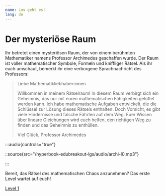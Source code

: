 ```yaml
---
name: Los geht es!
lang: de
---
```


# Der mysteriöse Raum

Ihr betretet einen mysteriösen Raum, der von einem berühmten Mathematiker namens Professor Archimedes geschaffen wurde. Der Raum ist voller mathematischer Symbole, Formeln und kniffliger Rätsel. Als ihr euch umschaut, bemerkt ihr eine verborgene Sprachnachricht des Professors:

> Liebe Mathematikliebhaber:innen
>
> Willkommen in meinem Rätselraum! In diesem Raum verbirgt sich ein Geheimnis, das nur mit euren mathematischen Fähigkeiten gelüftet werden kann. Ich habe mathematische Aufgaben entwickelt, die die Schlüssel zur Lösung dieses Rätsels enthalten. Doch Vorsicht, es gibt viele Hindernisse und falsche Fährten auf dem Weg. Euer Wissen über lineare Gleichungen wird euch helfen, den richtigen Weg zu finden und das Geheimnis zu enthüllen.
>
> Viel Glück,
> Professor Archimedes

:::audio{controls="true"}

::source{src="/hyperbook-edubreakout-lgs/audio/archi-l0.mp3"}

:::

Bereit, das Rätsel des mathematischen Chaos anzunehmen? Das erste Level wartet auf euch!

[Level 1](/aasfkjsfkwrq-l1)